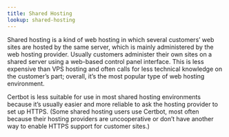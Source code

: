 ```yaml
---
title: Shared Hosting
lookup: shared-hosting
---
```

Shared hosting is a kind of web hosting in which several customers’ web sites are hosted by the same server, which is mainly administered by the web hosting provider. Usually customers administer their own sites on a shared server using a web-based control panel interface. This is less expensive than VPS hosting and often calls for less technical knowledge on the customer’s part; overall, it’s the most popular type of web hosting environment. 

Certbot is less suitable for use in most shared hosting environments because it’s usually easier and more reliable to ask the hosting provider to set up HTTPS. (Some shared hosting users use Certbot, most often because their hosting providers are uncooperative or don’t have another way to enable HTTPS support for customer sites.)
